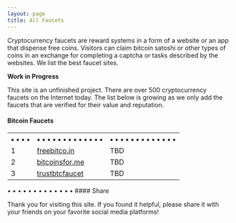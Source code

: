 ```yaml
---
layout: page
title: All Faucets
---
```


Cryptocurrency faucets are reward systems in a form of a website or an app that dispense free coins. Visitors can claim bitcoin satoshi or other types of coins in an exchange for completing a captcha or tasks described by the websites. We list the best faucet sites.

**Work in Progress**

This site is an unfinished project. There are over 500 cryptocurrency faucets on the Internet today. The list below is growing as we only add the faucets that are verified for their value and reputation.

#### Bitcoin Faucets

<table>
  <tr>
    <th>• • • •</th>
    <th>• • • • • • • • • • • • •</th>
    <th>• • • • • • • • • • • • •</th>
  </tr>
  <tr>
    <td>1</td>
    <td><a href="http://bit.ly/www-freebitcoin" target="_blank">freebitco.in</a></td>
    <td>TBD</td>
  </tr>
  <tr>
    <td>2</td>
    <td><a href="http://bit.ly/www-bitcoinsfor-me" target="_blank">bitcoinsfor.me</a></td>
    <td>TBD</td>
  </tr>
  <tr>
    <td>3</td>
    <td><a href="http://bit.ly/www-trustbtcfaucet" target="_blank">trustbtcfaucet</a></td>
    <td>TBD</td>
  </tr>
</table>
• • • • • • • • • • • • •
#### Share

Thank you for visiting this site. If you found it helpful, please share it with your friends on your favorite social media platforms!
